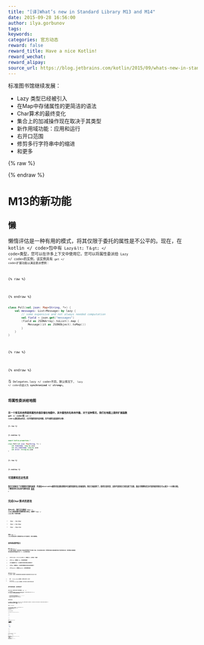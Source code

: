 ```yaml
---
title: "[译]What’s new in Standard Library M13 and M14"
date: 2015-09-28 16:56:00
author: ilya.gorbunov
tags:
keywords:
categories: 官方动态
reward: false
reward_title: Have a nice Kotlin!
reward_wechat:
reward_alipay:
source_url: https://blog.jetbrains.com/kotlin/2015/09/whats-new-in-standard-library-m13-and-m14/
---
```


标准图书馆继续发展：

* Lazy <T>类型已经被引入
* 在Map中存储属性的更简洁的语法
* Char算术的最终变化
* 集合上的加减操作现在取决于其类型
* 新作用域功能：应用和运行
* 右开口范围
* 修剪多行字符串中的缩进
* 和更多


{% raw %}
<p><span id="more-2759"></span></p>
{% endraw %}

# M13的新功能

## 懒

懒惰评估是一种有用的模式，将其仅限于委托的属性是不公平的。现在，在<code> kotlin </ code>包中有<code> Lazy＆lt; T＆gt; </ code>类型，您可以在许多上下文中使用它。您可以将属性委派给<code> Lazy </ code>的实例，该实例具有<code> get </ code>扩展功能以满足委派惯例：

{% raw %}
<p></p>
{% endraw %}

```kotlin
class Poll(val json: Map<String, *>) {
    val messages: List<Message> by lazy {
        // some expensive and not always needed computation
        val field = json.get("messages")
        (field as JSONArray).toList().map {
            Message((it as JSONObject).toMap())
        }
    }
}
 
```

{% raw %}
<p></p>
{% endraw %}

与<code> Delegates.lazy </ code>不同，默认情况下，<code> lazy </ code>的语义为<strong> synchronized </ strong>。
## 将属性委派给地图

另一个常见的用例是将属性的值存储在地图中，其中属性的名称用作键。对于这种情况，我们在地图上提供扩展函数<code> get </ code>和<code> set </ code>以满足委派约定，允许将属性委托给地图，而不创建包装器委托对象：

{% raw %}
<p></p>
{% endraw %}

```kotlin
import kotlin.properties.*
 
class Poll(val json: Map<String, *>) {
    val timestamp: Long by json
    val utc_timestamp: Long by json
    val error: String by json
}
 
```

{% raw %}
<p></p>
{% endraw %}

## 可观察和否定性质

我们已经修复了可观察的代理的麻烦：传递给observable属性的回调处理程序在属性值更改之前被调用。现在它被调用了。值得注意的是，这些代表现在已经回调了回调，因此可观察和否决代表的使用现在可以减少一个对象分配。
了解更多有关标准代理的信息 [参考](http://kotlinlang.org/docs/reference/delegated-properties.html#standard-delegates) 。
## 完成Char算术的更改

在M13中，我们正在确定<code> Char </ code>类型的算术运算的语义变化。仅剩下<code> Char </ code>的三个算术运算：

* Char  -  Int→Char
* Char + Int→Char
* Char  -  Char→Int

涉及<code> Char </ code>的所有其他二进制操作在M12中已被弃用，现在已被删除。
## 加和减运算符集合

集合上的<code> plus </ code>操作不是新的，但是它被定义为使其返回类型和行为不直观：例如，当向元素添加元素时，您将收到具有该元素连接的列表对于集合的所有元素，可能导致该元素被重复
现在返回的加号类型取决于<em>第一个</ em>操作数的类型：

* 对于Iterable，Collection和List，结果是List，操作是一个级联
* 对于Array，结果是Array，并且操作是连接
* 对于设置结果为Set，并且操作将元素包含到生成的集合中
* 对于Map，结果是Map，并且操作将键值对包含在生成的映射中
* 对于Sequence，结果是Sequence，操作是惰性连接

我们也引入了<code>减去</ code>操作。它的第一个操作数的类型与其返回类型之间具有相同的关系以及以下语义：

* 集合 -  single_element返回集合，删除该元素的一次出现
* Collection  -  collection_of_elements返回集合，而不包含另一集合中的所有元素。

## 新作用域功能：应用和运行

在M13之前，标准库中有两个所谓的<scope>函数</ em>：<code> let </ code>和<code>与</ code>。我们称之为范围函数，因为它们的唯一目的是修改作为最后一个参数传递的函数的作用域。例如，在<code>与</ code>的情况下，将scope函数的参数带到函数参数的接收方，反之亦然，在<code> let </ code>的情况下。
现在，您还可以使用另外两个示波器功能：

* 一个将其接收器传递给其功能参数的接收器：
T.run（f：T.（）→R）：R
我们称之为运行，因为它是没有接收器运行的泛化。
* 一个将给定的单位返回功能应用于接收器并返回接收器本身：
T.apply（f：T.（）→Unit）：T

## 构建开放范围

有一个共同的要求，在科特林推出正确的范围。我们检查了用例，发现它们大多数都涉及整数范围。在整数的情况下，在结束范围内打开可以用闭合范围表示，其结束值比相应的开放范围的结束小一个。
要创建这样的范围，您可以使用新引入 [直到](http://kotlinlang.org/api/latest/jvm/stdlib/kotlin/until.html)  功能。它返回闭合范围，其值直到指定的结尾，但不包括它，因此：
<code> 0 until 20 == 0..19 </ code>
## 找到vs firstOrNull

有一些关于命名一个函数的争论，这个函数找到了一个集合中匹配给定谓词的第一个元素。 <code> find </ code>很容易探索，但是<code> firstOrNull </ code>与LINQ和Reactive Extensions中如何调用此操作是一致的。在M13 <code> find </ code>之前，已经弃用了<code> firstOrNull </ code>，但是现在我们已经决定“不废弃”它，并作为<code> firstOrNull </ code>的同义词。另外我们提供了<code> findLast </ code>，这是<code> lastOrNull </ code>的同义词。
## 从多行字符串文字中删除缩进

多行字符串文字的着名疼痛是格式化：您不能格式化包含这些文字的代码，而不会将空格引入文字本身。

{% raw %}
<p></p>
{% endraw %}

```kotlin
    val multiline = """First line
Second line
Third line"""
 
```

{% raw %}
<p></p>
{% endraw %}

现在我们提供了几个函数来从字符串的每一行去除公共空格前缀：<br/>
trimIndent， [trimMargin](http://kotlinlang.org/api/latest/jvm/stdlib/kotlin/trim-margin.html) ， [replaceIndent](http://kotlinlang.org/api/latest/jvm/stdlib/kotlin/replace-indent.html) ， [replaceIndentByMargin](http://kotlinlang.org/api/latest/jvm/stdlib/kotlin/replace-indent-by-margin.html) 

{% raw %}
<p></p>
{% endraw %}

```kotlin
    // first and last blank lines are removed,
    // and common indentation from other lines is stripped
    val multiline = """
      First line
      Second line
      Third line
    """.trimIndent()
 
```

{% raw %}
<p></p>
{% endraw %}

## 


丢弃已弃用的API

在M13中，我们删除了一些以前不推荐使用的API：流，迭代器的扩展方法，<code> FunctionalList </ code>，<code> FunctionalQueue </ code>和<code> StringTemplate </ code>。
完整的更改列表可用 [这里](https://quip.com/I4BbAdzPTzCx) 。
# M14计划

## 在包装零件之间分配顶层功能

正如我们宣布的那样 [早些时候](http://blog.jetbrains.com/kotlin/2015/06/improving-java-interop-top-level-functions-and-properties/)  我们正在改变顶层函数和属性如何映射到编译代码中的类文件。在下一个里程碑中，标准库中的所有顶级内容将分布在相应的包装部件之间。我们将保留包含所有顶级函数的<code> KotlinPackage </ code> facade类，但将来它将被废弃和删除。
请注意，这些更改仅影响Java代码中顶级Kotlin成员的使用。将提供IDE中的检查来迁移这些用法。
## 接下来会下降什么

我们还在清理标准库中不推荐使用的API，下面是我们下一个里程碑的内容：

* 大小，空和notEmpty扩展属性;
* 扩展makeString和appendString;
* 从提供的元素构造数组和集合的方法：array，intArray，arrayList，hashMap等

## kotlin-swing和kotlin-jdbc状态

有两个实验库：kotlin-swing和kotlin-jdbc。我们不会将它们运送到Maven Central存储库。发布到Maven的最新版本将针对M14进行编译。
如果您依赖这些库，可以自由地分叉源代码并在本地编译。我们从Kotlin代码库将它们从Kotlin项目组织下的GitHub中分离出来，

* github.com/kotlin-projects/kotlin-jdbc
* github.com/kotlin-projects/kotlin-swing

